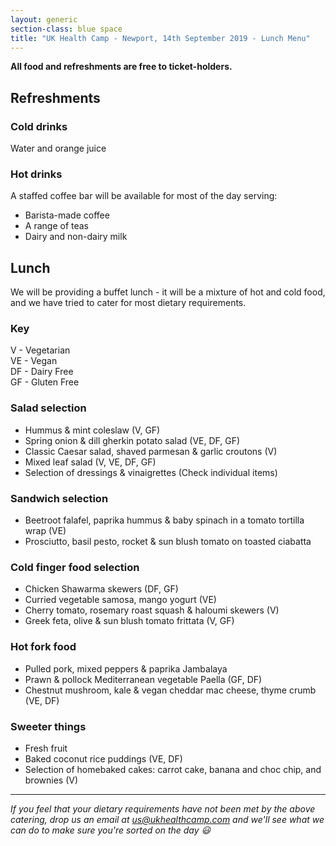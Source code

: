 ```yaml
---
layout: generic
section-class: blue space
title: "UK Health Camp - Newport, 14th September 2019 - Lunch Menu"
---
```


**All food and refreshments are free to ticket-holders.**  

## Refreshments

### Cold drinks

Water and orange juice

### Hot drinks

A staffed coffee bar will be available for most of the day serving:

- Barista-made coffee
- A range of teas
- Dairy and non-dairy milk

## Lunch
We will be providing a buffet lunch - it will be a mixture of hot and cold food, and we have tried to cater for most dietary requirements.

### Key
V - Vegetarian  
VE - Vegan  
DF - Dairy Free  
GF - Gluten Free

### Salad selection
- Hummus & mint coleslaw (V, GF)
- Spring onion & dill gherkin potato salad (VE, DF, GF)
- Classic Caesar salad, shaved parmesan & garlic croutons (V)
- Mixed leaf salad (V, VE, DF, GF)
- Selection of dressings & vinaigrettes (Check individual items)

### Sandwich selection
- Beetroot falafel, paprika hummus & baby spinach in a tomato tortilla wrap (VE)
- Prosciutto, basil pesto, rocket & sun blush tomato on toasted ciabatta

### Cold finger food selection
- Chicken Shawarma skewers (DF, GF)
- Curried vegetable samosa, mango yogurt (VE)
- Cherry tomato, rosemary roast squash & haloumi skewers (V)
- Greek feta, olive & sun blush tomato frittata (V, GF)

### Hot fork food
- Pulled pork, mixed peppers & paprika Jambalaya
- Prawn & pollock Mediterranean vegetable Paella (GF, DF)
- Chestnut mushroom, kale & vegan cheddar mac cheese, thyme crumb (VE, DF)

### Sweeter things
- Fresh fruit
- Baked coconut rice puddings (VE, DF)
- Selection of homebaked cakes: carrot cake, banana and choc chip, and brownies (V)

---

_If you feel that your dietary requirements have not been met by the above catering, drop us an email at <us@ukhealthcamp.com> and we'll see what we can do to make sure you're sorted on the day 😃_
